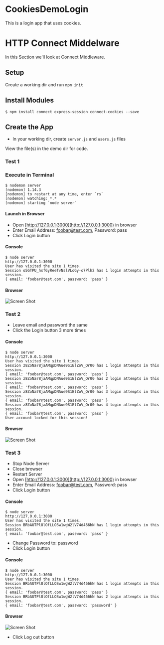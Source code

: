# CookiesDemoLogin
This is a login app that uses cookies.

# HTTP Connect Middelware 
In this Section we'll look at Connect Middleware.

## Setup
Create a working dir and run ```npm init```

## Install Modules
```
$ npm install connect express-session connect-cookies --save
```

## Create the App 
+ In your working dir, create ```server.js``` and ```users.js``` files

View the file(s) in the demo dir for code.

### Test 1

### Execute in Terminal
```
$ nodemon server
[nodemon] 1.14.3
[nodemon] to restart at any time, enter `rs`
[nodemon] watching: *.*
[nodemon] starting `node server`
```

#### Launch in Browser
+ Open [http://127.0.0.1:3000](http://127.0.0.1:3000) in browser
+ Enter Email Address: foobar@test.com, Password: pass
+ Click Login button

#### Console
```
$ node server
http://127.0.0.1:3000
User has visited the site 1 times.
Session o5GTPU_hsfGyReeTvNslVLoGy-o7Plh2 has 1 login attempts in this session.
{ email: 'foobar@test.com', password: 'pass' }
```

#### Browser
![Screen Shot](img/img_1.png?raw=true "Screen Shot")


### Test 2
+ Leave email and password the same
+ Click the Login button 3 more times

#### Console
```
$ node server
http://127.0.0.1:3000
User has visited the site 1 times.
Session z8ZoNa78jaAMqpDNAue9S1ElZoV_Or00 has 1 login attempts in this session.
{ email: 'foobar@test.com', password: 'pass' }
Session z8ZoNa78jaAMqpDNAue9S1ElZoV_Or00 has 2 login attempts in this session.
{ email: 'foobar@test.com', password: 'pass' }
Session z8ZoNa78jaAMqpDNAue9S1ElZoV_Or00 has 3 login attempts in this session.
{ email: 'foobar@test.com', password: 'pass' }
Session z8ZoNa78jaAMqpDNAue9S1ElZoV_Or00 has 4 login attempts in this session.
{ email: 'foobar@test.com', password: 'pass' }
User account locked for this session!
```

#### Browser
![Screen Shot](img/img_2.png?raw=true "Screen Shot")


### Test 3
+ Stop Node Server
+ Close browser
+ Restart Server
+ Open [http://127.0.0.1:3000](http://127.0.0.1:3000) in browser
+ Enter Email Address: foobar@test.com, Password: pass
+ Click Login button

#### Console
```
$ node server
http://127.0.0.1:3000
User has visited the site 1 times.
Session BRbAUTPl8lOfLLOSw1wgW2lV74d466hN has 1 login attempts in this session.
{ email: 'foobar@test.com', password: 'pass' }
```

+ Change Password to: password
+ Click Login button

#### Console
```
$ node server
http://127.0.0.1:3000
User has visited the site 1 times.
Session BRbAUTPl8lOfLLOSw1wgW2lV74d466hN has 1 login attempts in this session.
{ email: 'foobar@test.com', password: 'pass' }
Session BRbAUTPl8lOfLLOSw1wgW2lV74d466hN has 2 login attempts in this session.
{ email: 'foobar@test.com', password: 'password' }
```

#### Browser
![Screen Shot](img/img_3.png?raw=true "Screen Shot")

+ Click Log out button


